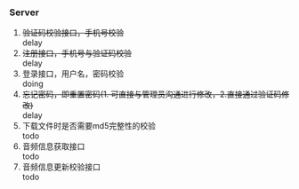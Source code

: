 ### Server

1.  ~~验证码校验接口，手机号校验~~    
    delay
2.  ~~注册接口，手机号与验证码校验~~    
    delay
3.  登录接口，用户名，密码校验    
    doing
4.  ~~忘记密码，即重置密码(1. 可直接与管理员沟通进行修改，2.直接通过验证码修改)~~    
    delay
5.  下载文件时是否需要md5完整性的校验    
    todo
6.  音频信息获取接口    
    todo
7.  音频信息更新校验接口    
    todo

